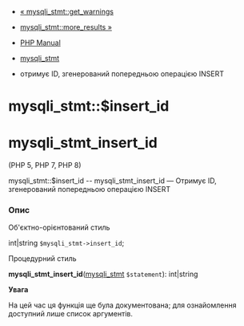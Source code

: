 - [« mysqli_stmt::get_warnings](mysqli-stmt.get-warnings.md)
- [mysqli_stmt::more_results »](mysqli-stmt.more-results.md)

- [PHP Manual](index.md)
- [mysqli_stmt](class.mysqli-stmt.md)
- отримує ID, згенерований попередньою операцією INSERT

# mysqli_stmt::$insert_id

# mysqli_stmt_insert_id

(PHP 5, PHP 7, PHP 8)

mysqli_stmt::$insert_id -- mysqli_stmt_insert_id — Отримує ID,
згенерований попередньою операцією INSERT

### Опис

Об'єктно-орієнтований стиль

int\|string `$mysqli_stmt->insert_id`;

Процедурний стиль

**mysqli_stmt_insert_id**([mysqli_stmt](class.mysqli-stmt.md)
`$statement`): int\|string

**Увага**

На цей час ця функція ще була документована; для
ознайомлення доступний лише список аргументів.
